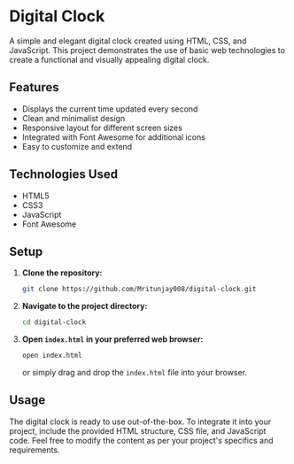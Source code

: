 # Digital Clock

A simple and elegant digital clock created using HTML, CSS, and JavaScript. This project demonstrates the use of basic web technologies to create a functional and visually appealing digital clock.

## Features

- Displays the current time updated every second
- Clean and minimalist design
- Responsive layout for different screen sizes
- Integrated with Font Awesome for additional icons
- Easy to customize and extend

## Technologies Used

- HTML5
- CSS3
- JavaScript
- Font Awesome

## Setup

1. **Clone the repository:**
    ```sh
    git clone https://github.com/Mritunjay008/digital-clock.git
    ```

2. **Navigate to the project directory:**
    ```sh
    cd digital-clock
    ```

3. **Open `index.html` in your preferred web browser:**
    ```sh
    open index.html
    ```
    or simply drag and drop the `index.html` file into your browser.

## Usage

The digital clock is ready to use out-of-the-box. To integrate it into your project, include the provided HTML structure, CSS file, and JavaScript code. Feel free to modify the content as per your project's specifics and requirements.
